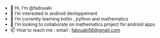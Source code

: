 - 👋 Hi, I’m @fadouaki
- 👀 I’m interested in android devloppement
- 🌱 I’m currently learning kotlin , python and mathematics
- 💞️ I’m looking to collaborate on mathematics project for android apps
- 📫 How to reach me : email : fatouaki56@gmail.com 

<!---
fadouaki/fadouaki is a ✨ special ✨ repository because its `README.md` (this file) appears on your GitHub profile.
You can click the Preview link to take a look at your changes.
--->
